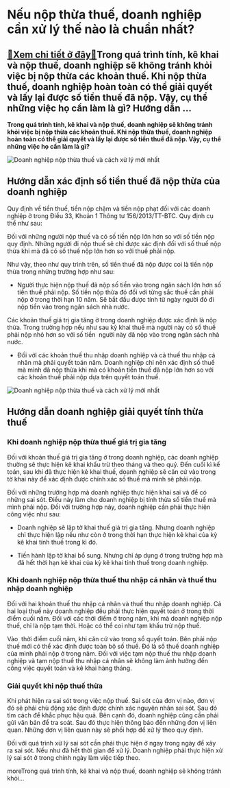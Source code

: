 Nếu nộp thừa thuế, doanh nghiệp cần xử lý thế nào là chuẩn nhất?
================================================================

[:gift:Xem chi tiết ở đây:gift:](https://hddtvn.com/neu-nop-thua-thue-doanh-nghiep-can-xu-ly-the-nao-la-chuan-nhat/)Trong quá trình tính, kê khai và nộp thuế, doanh nghiệp sẽ không tránh khỏi việc bị nộp thừa các khoản thuế. Khi nộp thừa thuế, doanh nghiệp hoàn toàn có thể giải quyết và lấy lại được số tiền thuế đã nộp. Vậy, cụ thể những việc họ cần làm là gì? Hướng dẫn …
------------------------------------------------------------------------------------------------------------------------------------------------------------------------------------------------------------------------------------------------------------------

**Trong quá trình tính, kê khai và nộp thuế, doanh nghiệp sẽ không tránh khỏi việc bị nộp thừa các khoản thuế. Khi nộp thừa thuế, doanh nghiệp hoàn toàn có thể giải quyết và lấy lại được số tiền thuế đã nộp. Vậy, cụ thể những việc họ cần làm là gì?**


![Doanh nghiệp nộp thừa thuế và cách xử lý mới nhất](https://hddtvn.com/wp-content/uploads/2021/01/4875831_New20Project.jpg)


Hướng dẫn xác định số tiền thuế đã nộp thừa của doanh nghiệp
------------------------------------------------------------


Quy định về tiền thuế, tiền nộp chậm và tiền nộp phạt đối với các doanh nghiệp ở trong Điều 33, Khoản 1 Thông tư 156/2013/TT-BTC. Quy định cụ thể như sau:


Đối với những người nộp thuế và có số tiền nộp lớn hơn so với số tiền nộp quy định. Những người đi nộp thuế sẽ chỉ được xác định đối với số thuế nộp thừa khi mà đã có số thuế nộp lớn hơn so với thuế phải nộp.


Như vậy, theo như quy trình trên, số tiền thuế đã nộp được coi là tiền nộp thừa trong những trường hợp như sau:




* Người thực hiện nộp thuế đã nộp số tiền vào trong ngân sách lớn hơn số tiền thuế phải nộp. Số tiền nộp thừa đó đối với từng sắc thuế cần phải nộp ở trong thời hạn 10 năm. Sẽ bắt đầu được tính từ ngày người đó đi nộp tiền vào trong ngân sách nhà nước.



Các khoản thuế giá trị gia tăng ở trong doanh nghiệp được xác định là nộp thừa. Trong trường hợp nếu như sau kỳ khai thuế mà người này có số thuế phải nộp nhỏ hơn so với số tiền  người này đã nộp vào trong ngân sách nhà nước.




* Đối với các khoản thuế thu nhập doanh nghiệp và cả thuế thu nhập cá nhân mà phải quyết toán năm. Doanh nghiệp chỉ nên xác định số thuế mà mình đã nộp thừa khi mà có khoản tiền thuế đã nộp lớn hơn so với các khoản thuế phải nộp dựa trên quyết toán thuế.



![Doanh nghiệp nộp thừa thuế và cách xử lý mới nhất](https://hddtvn.com/wp-content/uploads/2021/01/taxavoidance.png)


Hướng dẫn doanh nghiệp giải quyết tính thừa thuế
------------------------------------------------


### Khi doanh nghiệp nộp thừa thuế giá trị gia tăng


Đối với khoản thuế giá trị gia tăng ở trong doanh nghiệp, các doanh nghiệp thường sẽ thực hiện kê khai khấu trừ theo tháng và theo quý. Đến cuối kì kế toán, sau khi đã thực hiện kê khai thuế, doanh nghiệp sẽ căn cứ vào trong tờ khai này để xác định được chính xác số thuế mà mình sẽ phải nộp.


Đối với những trường hợp mà doanh nghiệp thực hiện khai sai và để có những sai sót. Điều này làm cho doanh nghiệp bị tính thừa số tiền thuế mà mình phải nộp. Đối với trường hợp này, doanh nghiệp cần phải thực hiện công việc như sau:




* Doanh nghiệp sẽ lập tờ khai thuế giá trị gia tăng. Nhưng doanh nghiệp chỉ thực hiện lập nếu như còn ở trong thời hạn thực hiện kê khai của kỳ kê khai tính thuế trong kì đó.

* Tiến hành lập tờ khai bổ sung. Nhưng chỉ áp dụng ở trong trường hợp mà đã hết thời hạn kê khai của kỳ kê khai tính thuế trong doanh nghiệp.



### Khi doanh nghiệp nộp thừa thuế thu nhập cá nhân và thuế thu nhập doanh nghiệp


Đối với hai khoản thuế thu nhập cá nhân và thuế thu nhập doanh nghiệp. Cả hai loại thuế này doanh nghiệp đều phải thực hiện quyết toán ở trong thời điểm cuối năm. Đối với các thời điểm ở trong năm, khi mà doanh nghiệp nộp thuế, chỉ là nộp tạm thời. Hoặc có thể coi như tạm khấu trừ nộp thuế.


Vào  thời điểm cuối năm, khi căn cứ vào trong sổ quyết toán. Bên phải nộp thuế mới có thể xác định được toàn bộ số thuế. Đó là số thuế doanh nghiệp của mình phải nộp ở trong năm. Đối với việc tạm nộp thuế thu nhập doanh nghiệp và tạm nộp thuế thu nhập cá nhân sẽ không làm ảnh hưởng đến công việc quyết toán và kê khai hàng tháng.


### Giải quyết khi nộp thuế thừa


Khi phát hiện ra sai sót trong việc nộp thuế. Sai sót của đơn vị nào, đơn vị đó sẽ phải chủ động xác định được chính xác nguyên nhân sai sót. Sau đó tìm cách để khắc phục hậu quả. Bên cạnh đó, doanh nghiệp cũng cần phải gửi văn bản để tra soát. Sau đó thực hiện thông báo đến những đơn vị liên quan. Những đơn vị liên quan này sẽ phối hợp để xử lý theo quy định.


Đối với quá trình xử lý sai sót cần phải thực hiện ở ngay trong ngày để xảy ra sai sót. Nếu như đã hết thời gian để xử lý. Doanh nghiệp phải thực hiện xử lý sai sót ở trong chính ngày làm việc tiếp theo.


moreTrong quá trình tính, kê khai và nộp thuế, doanh nghiệp sẽ không tránh khỏi…

